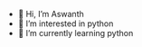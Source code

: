 - 👋 Hi, I’m Aswanth
- 👀 I’m interested in python 
- 🌱 I’m currently learning python 


<!---
aswanthk365/aswanthk365 is a ✨ special ✨ repository because its `README.md` (this file) appears on your GitHub profile.
You can click the Preview link to take a look at your changes.
--->
